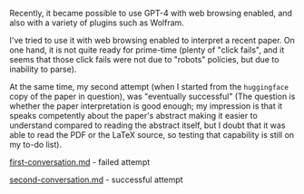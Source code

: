 Recently, it became possible to use GPT-4 with web browsing enabled, and also with a variety of plugins such as Wolfram.

I've tried to use it with web browsing enabled to interpret a recent paper. On one hand, it is not quite ready for prime-time
(plenty of "click fails", and it seems that those click fails were not due to "robots" policies, but due to inability to parse).

At the same time, my second attempt (when I started from the `huggingface` copy of the paper in question), was "eventually successful"
(The question is whether the paper interpretation is good enough; my impression is that it speaks competently about the paper's abstract
making it easier to understand compared to reading the abstract itself, but I doubt that it was able to read the PDF or the LaTeX source,
so testing that capability is still on my to-do list).

[first-conversation.md](first-conversation.md) - failed attempt

[second-conversation.md](second-conversation.md) - successful attempt
